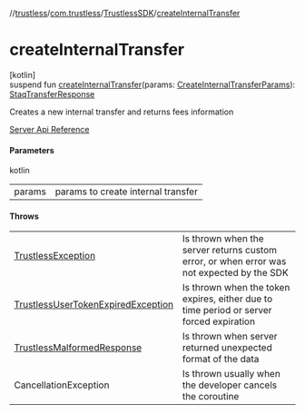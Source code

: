 //[trustless](../../../index.md)/[com.trustless](../index.md)/[TrustlessSDK](index.md)/[createInternalTransfer](create-internal-transfer.md)

# createInternalTransfer

[kotlin]\
suspend fun [createInternalTransfer](create-internal-transfer.md)(params: [CreateInternalTransferParams](../../com.trustless.requests.transfers/-create-internal-transfer-params/index.md)): [StaqTransferResponse](../../com.trustless.requests.transfers/-staq-transfer-response/index.md)

Creates a new internal transfer and returns fees information

[Server Api Reference](https://developer.staq.io/docs/apis/transfers#/Transfers/Create%20an%20internal%20transfer)

#### Parameters

kotlin

| | |
|---|---|
| params | params to create internal transfer |

#### Throws

| | |
|---|---|
| [TrustlessException](../../com.trustless.exceptions/-trustless-exception/index.md) | Is thrown when the server returns custom error, or when error was not expected by the SDK |
| [TrustlessUserTokenExpiredException](../../com.trustless.exceptions/-trustless-user-token-expired-exception/index.md) | Is thrown when the token expires, either due to time period or server forced expiration |
| [TrustlessMalformedResponse](../../com.trustless.exceptions/-trustless-malformed-response/index.md) | Is thrown when server returned unexpected format of the data |
| CancellationException | Is thrown usually when the developer cancels the coroutine |
